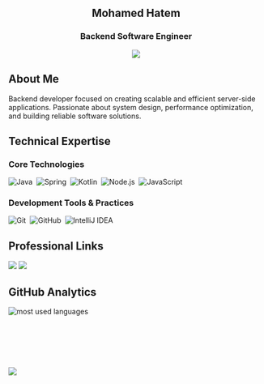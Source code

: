 <h2 align="center">Mohamed Hatem</h2>
<h3 align="center">Backend Software Engineer</h3>

<p align="center">
  <a href="https://github.com/DenverCoder1/readme-typing-svg"><img src="https://readme-typing-svg.herokuapp.com/?lines=Always%20learning%20and%20growing&font=Fira%20Code&center=true&width=440&height=45&color=2196f3&vCenter=true&size=22"></a>
</p>

## About Me
Backend developer focused on creating scalable and efficient server-side applications. Passionate about system design, performance optimization, and building reliable software solutions.

## Technical Expertise

### Core Technologies
![Java](https://img.shields.io/badge/-Java-05122A?style=flat&logo=java)&nbsp;
![Spring](https://img.shields.io/badge/-Spring-05122A?style=flat&logo=spring)&nbsp;
![Kotlin](https://img.shields.io/badge/-Kotlin-05122A?style=flat&logo=kotlin)&nbsp;
![Node.js](https://img.shields.io/badge/-Node.js-05122A?style=flat&logo=node.js&logoColor=339933)&nbsp;
![JavaScript](https://img.shields.io/badge/-JavaScript-05122A?style=flat&logo=javascript)&nbsp;

### Development Tools & Practices
![Git](https://img.shields.io/badge/-Git-05122A?style=flat&logo=git)&nbsp;
![GitHub](https://img.shields.io/badge/-GitHub-05122A?style=flat&logo=github)&nbsp;
![IntelliJ IDEA](https://img.shields.io/badge/-IntelliJ%20IDEA-05122A?style=flat&logo=intellij-idea&logoColor=007ACC)&nbsp;

## Professional Links
<a href="https://www.linkedin.com/in/mohamed-hatem-a5b61124a/" target="_blank"><img src="https://img.shields.io/badge/-Mohamed%20Hatem-0077B5?style=for-the-badge&logo=Linkedin&logoColor=white"/></a>
<a href="https://t.me/MohamedHatem34" target="_blank"><img src="https://img.shields.io/badge/-Mohamed%20Hatem-0077B5?style=for-the-badge&logo=Telegram&logoColor=white"/></a>

## GitHub Analytics
<img align="left" src="https://github-readme-stats.vercel.app/api/top-langs?username=M0Hatem&show_icons=true&locale=en&layout=compact&theme=github_dark" alt="most used languages" />

<br><br><br><br><br><br><br>
<a href="https://komarev.com/ghpvc/?username=M0Hatem&style=for-the-badge">
    <img src="https://komarev.com/ghpvc/?username=M0Hatem&style=for-the-badge">
</a>
